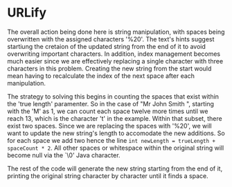 # URLify
The overall action being done here is string manipulation, with spaces being overwritten with the assigned characters '%20'. The text's hints suggest startiung the cretaion of the updated string from the end of it to avoid overwriting important characters. In addition, index management becomes much easier since we are effectively replacing a single character with three characters in this problem. Creating the new string from the start would mean having to recalculate the index of the next space after each manipulation.

The strategy to solving this begins in counting the spaces that exist within the 'true length' paramenter. So in the case of "Mr John Smith     ", starting with the 'M' as 1, we can count each space twelve more times until we reach 13, which is the character 't' in the example. Within that subset, there exist two spaces. Since we are replacing the spaces with '%20', we will want to update the new string's length to accomodate the new additions. So for each space we add two hence the line `int newLength = trueLength + spaceCount * 2`. All other spaces or whitespace within the original string will become null via the `\0' Java character.

The rest of the code will generate the new string starting from the end of it, printing the original string character by character until it finds a space.
